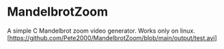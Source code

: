 # MandelbrotZoom
A simple C Mandelbrot zoom video generator.
Works only on linux.
[https://github.com/Pete2000/MandelbrotZoom/blob/main/output/test.avi]
